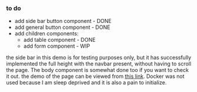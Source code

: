 ### to do

- add side bar button component - DONE
- add general button component - DONE
- add children components: 
    - add table component - DONE
    - add form component - WIP

the side bar in this demo is for testing purposes only, but it has successfully implemented the full height with the navbar present, without having to 
scroll the page. The body component is somewhat done too if you want to check it out. 
the demo of the page can be viewed from [this link](https://gtn-frontend.vercel.app/). Docker was not used because I am sleep deprived and it is also a pain to initialize.